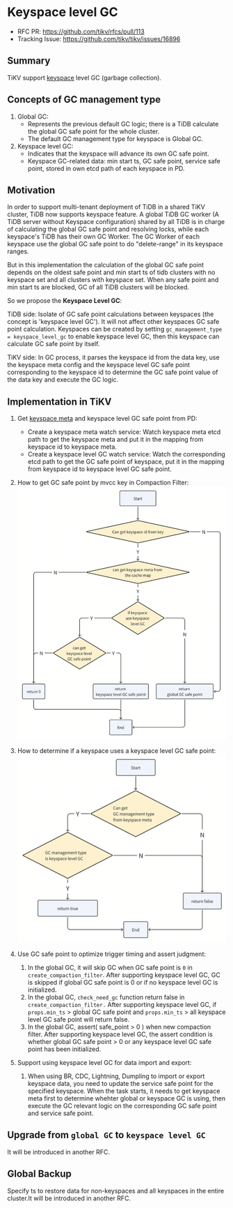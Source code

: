 # Keyspace level GC

- RFC PR: https://github.com/tikv/rfcs/pull/113
- Tracking Issue: https://github.com/tikv/tikv/issues/16896

## Summary

TiKV support [keyspace][1] level GC (garbage collection).

## Concepts of GC management type

1. Global GC:
   - Represents the previous default GC logic; there is a TiDB calculate the global GC safe point for the whole cluster.
   - The default GC management type for keyspace is Global GC.
2. Keyspace level GC:
   - Indicates that the keyspace will advance its own GC safe point.
   - Keyspace GC-related data: min start ts, GC safe point, service safe point, stored in own etcd path of each keyspace in PD.

## Motivation

In order to support multi-tenant deployment of TiDB in a shared TiKV cluster, TiDB now supports keyspace feature. A global TiDB GC worker (A TiDB server without Keyspace configuration) shared by all TiDB is in charge of calculating the global GC safe point and resolving locks, while each keyspace's TiDB has their own GC Worker. The GC Worker of each keyspace use the global GC safe point to do "delete-range" in its keyspace ranges.


But in this implementation the calculation of the global GC safe point depends on the oldest safe point and min start ts of tidb clusters with no keyspace set and all clusters with keyspace set. When any safe point and min start ts are blocked, GC of all TiDB clusters will be blocked.

So we propose the **Keyspace Level GC**:

TiDB side:
Isolate of GC safe point calculations between keyspaces (the concept is 'keyspace level GC').
It will not affect other keyspaces GC safe point calculation.
Keyspaces can be created by setting `gc_management_type = keyspace_level_gc` to enable keyspace level GC, then this keyspace can calculate GC safe point by itself.

TiKV side:
In GC process, it parses the keyspace id from the data key, use the keyspace meta config and the keyspace level GC safe point corresponding to the keyspace id to determine the GC safe point value of the data key and execute the GC logic.


## Implementation in TiKV

1. Get [keyspace meta](https://github.com/pingcap/kvproto/blob/d9297553c9009f569eaf4350f68a908f7811ee55/proto/keyspacepb.proto#L26C1-L33C2) and keyspace level GC safe point from PD:
    - Create a keyspace meta watch service: Watch keyspace meta etcd path to get the keyspace meta and put it in the mapping from keyspace id to keyspace meta.
    - Create a keyspace level GC watch service: Watch the corresponding etcd path to get the GC safe point of keyspace, put it in the mapping from keyspace id to keyspace level GC safe point.

2. How to get GC safe point by mvcc key in Compaction Filter:
 ![img.png](../media/keyspace-level-gc-get-gc-safe-point.png)

1. How to determine if a keyspace uses a keyspace level GC safe point:
 ![img.png](../media/keyspace-level-gc-is-enable-keyspace-level-gc.png)

1. Use GC safe point to optimize trigger timing and assert judgment:
   1. In the global GC, it will skip GC when GC safe point is `0` in `create_compaction_filter`.
      After supporting keyspace level GC, GC is skipped if global GC safe point is 0 or if no keyspace level GC is initialized.
   2. In the global GC, `check_need_gc` function return false in `create_compaction_filter.`
      After supporting keyspace level GC, if `props.min_ts` > global GC safe point and `props.min_ts` > all keyspace level GC safe point will return false.
   3. In the global GC, assert( safe_point > 0 ) when new compaction filter.
      After supporting keyspace level GC, the assert condition is whether global GC safe point > 0 or any keyspace level GC safe point has been initialized.

2. Support using keyspace level GC for data import and export:
   1. When using BR, CDC, Lightning, Dumpling to import or export keyspace data, you need to update the service safe point for the specified keyspace. When the task starts, it needs to get keyspace meta first to determine whehter global or keyspace GC is using, then execute the GC relevant logic on the corresponding GC safe point and service safe point.
## Upgrade from `global GC` to `keyspace level GC`
It will be introduced in another RFC.


## Global Backup
Specify ts to restore data for non-keyspaces and all keyspaces in the entire cluster.It will be introduced in another RFC.


[1]: https://github.com/tikv/rfcs/blob/master/text/0069-api-v2.md#new-key-value-codec
